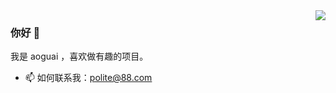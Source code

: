 <img align="right" src="https://github-readme-stats.vercel.app/api?username=aoguai&show_icons=true&icon_color=CE1D2D&text_color=718096&bg_color=ffffff&hide_title=true" />

### 你好 👋
我是 aoguai ，喜欢做有趣的项目。

- 📫 如何联系我：polite@88.com
